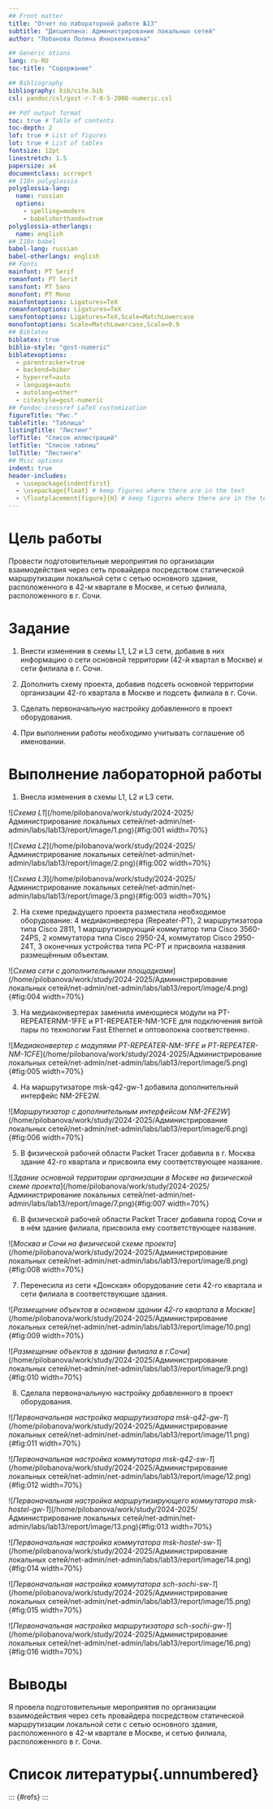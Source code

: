 ```yaml
---
## Front matter
title: "Отчет по лабораторной работе №13"
subtitle: "Дисциплина: Администрирование локальных сетей"
author: "Лобанова Полина Иннокентьевна"

## Generic otions
lang: ru-RU
toc-title: "Содержание"

## Bibliography
bibliography: bib/cite.bib
csl: pandoc/csl/gost-r-7-0-5-2008-numeric.csl

## Pdf output format
toc: true # Table of contents
toc-depth: 2
lof: true # List of figures
lot: true # List of tables
fontsize: 12pt
linestretch: 1.5
papersize: a4
documentclass: scrreprt
## I18n polyglossia
polyglossia-lang:
  name: russian
  options:
	- spelling=modern
	- babelshorthands=true
polyglossia-otherlangs:
  name: english
## I18n babel
babel-lang: russian
babel-otherlangs: english
## Fonts
mainfont: PT Serif
romanfont: PT Serif
sansfont: PT Sans
monofont: PT Mono
mainfontoptions: Ligatures=TeX
romanfontoptions: Ligatures=TeX
sansfontoptions: Ligatures=TeX,Scale=MatchLowercase
monofontoptions: Scale=MatchLowercase,Scale=0.9
## Biblatex
biblatex: true
biblio-style: "gost-numeric"
biblatexoptions:
  - parentracker=true
  - backend=biber
  - hyperref=auto
  - language=auto
  - autolang=other*
  - citestyle=gost-numeric
## Pandoc-crossref LaTeX customization
figureTitle: "Рис."
tableTitle: "Таблица"
listingTitle: "Листинг"
lofTitle: "Список иллюстраций"
lotTitle: "Список таблиц"
lolTitle: "Листинги"
## Misc options
indent: true
header-includes:
  - \usepackage{indentfirst}
  - \usepackage{float} # keep figures where there are in the text
  - \floatplacement{figure}{H} # keep figures where there are in the text
---
```


# Цель работы

Провести подготовительные мероприятия по организации взаимодействия через сеть провайдера посредством статической маршрутизации локальной сети с сетью основного здания, расположенного в 42-м квартале в Москве, и сетью филиала, расположенного в г. Сочи.

# Задание

1. Внести изменения в схемы L1, L2 и L3 сети, добавив в них информацию о сети основной территории (42-й квартал в Москве) и сети филиала в г. Сочи.

2. Дополнить схему проекта, добавив подсеть основной территории организации 42-го квартала в Москве и подсеть филиала в г. Сочи.

3. Сделать первоначальную настройку добавленного в проект оборудования.

4. При выполнении работы необходимо учитывать соглашение об именовании.

# Выполнение лабораторной работы

1. Внесла изменения в схемы L1, L2 и L3 сети.

![*Схема L1*](/home/pilobanova/work/study/2024-2025/Администрирование локальных сетей/net-admin/net-admin/labs/lab13/report/image/1.png){#fig:001 width=70%}

![*Схема L2*](/home/pilobanova/work/study/2024-2025/Администрирование локальных сетей/net-admin/net-admin/labs/lab13/report/image/2.png){#fig:002 width=70%}

![*Схема L3*](/home/pilobanova/work/study/2024-2025/Администрирование локальных сетей/net-admin/net-admin/labs/lab13/report/image/3.png){#fig:003 width=70%}

2. На схеме предыдущего проекта разместила необходимое оборудование: 4 медиаконвертера (Repeater-PT), 2 маршрутизатора типа Cisco 2811, 1 маршрутизирующий коммутатор типа Cisco 3560-24PS, 2 коммутатора типа Cisco 2950-24, коммутатор Cisco 2950-24T, 3 оконечных устройства типа PC-PT и присвоила названия размещённым объектам.

![*Схема сети с дополнительными площадками*](/home/pilobanova/work/study/2024-2025/Администрирование локальных сетей/net-admin/net-admin/labs/lab13/report/image/4.png){#fig:004 width=70%}

3. На медиаконвертерах заменила имеющиеся модули на PT-REPEATERNM-1FFE и PT-REPEATER-NM-1CFE для подключения витой пары по технологии Fast Ethernet и оптоволокна соответственно.

![*Медиаконвертер с модулями PT-REPEATER-NM-1FFE и PT-REPEATER-NM-1CFE*](/home/pilobanova/work/study/2024-2025/Администрирование локальных сетей/net-admin/net-admin/labs/lab13/report/image/5.png){#fig:005 width=70%}

4. На маршрутизаторе msk-q42-gw-1 добавила дополнительный интерфейс NM-2FE2W.

![*Маршрутизатор с дополнительным интерфейсом NM-2FE2W*](/home/pilobanova/work/study/2024-2025/Администрирование локальных сетей/net-admin/net-admin/labs/lab13/report/image/6.png){#fig:006 width=70%}

5. В физической рабочей области Packet Tracer добавила в г. Москва здание 42-го квартала и присвоила ему соответствующее название.

![*Здание основной территории организации в Москве на физической схеме проекта*](/home/pilobanova/work/study/2024-2025/Администрирование локальных сетей/net-admin/net-admin/labs/lab13/report/image/7.png){#fig:007 width=70%}

6. В физической рабочей области Packet Tracer добавила город Сочи и в нём здание филиала, присвоила ему соответствующее название.

![*Москва и Сочи на физической схеме проекта*](/home/pilobanova/work/study/2024-2025/Администрирование локальных сетей/net-admin/net-admin/labs/lab13/report/image/8.png){#fig:008 width=70%}

7. Перенесила из сети «Донская» оборудование сети 42-го квартала и сети филиала в соответствующие здания.

![*Размещение объектов в основном здании 42-го квартала в Москве*](/home/pilobanova/work/study/2024-2025/Администрирование локальных сетей/net-admin/net-admin/labs/lab13/report/image/10.png){#fig:009 width=70%}

![*Размещение объектов в здании филиала в г.Сочи*](/home/pilobanova/work/study/2024-2025/Администрирование локальных сетей/net-admin/net-admin/labs/lab13/report/image/9.png){#fig:010 width=70%}

8. Сделала первоначальную настройку добавленного в проект оборудования.

![*Первоначальная настройка маршрутизатора msk-q42-gw-1*](/home/pilobanova/work/study/2024-2025/Администрирование локальных сетей/net-admin/net-admin/labs/lab13/report/image/11.png){#fig:011 width=70%}

![*Первоначальная настройка коммутатора msk-q42-sw-1*](/home/pilobanova/work/study/2024-2025/Администрирование локальных сетей/net-admin/net-admin/labs/lab13/report/image/12.png){#fig:012 width=70%}

![*Первоначальная настройка маршрутизирующего коммутатора msk-hostel-gw-1*](/home/pilobanova/work/study/2024-2025/Администрирование локальных сетей/net-admin/net-admin/labs/lab13/report/image/13.png){#fig:013 width=70%}

![*Первоначальная настройка коммутатора msk-hostel-sw-1*](/home/pilobanova/work/study/2024-2025/Администрирование локальных сетей/net-admin/net-admin/labs/lab13/report/image/14.png){#fig:014 width=70%}

![*Первоначальная настройка коммутатора sch-sochi-sw-1*](/home/pilobanova/work/study/2024-2025/Администрирование локальных сетей/net-admin/net-admin/labs/lab13/report/image/15.png){#fig:015 width=70%}

![*Первоначальная настройка маршрутизатора sch-sochi-gw-1*](/home/pilobanova/work/study/2024-2025/Администрирование локальных сетей/net-admin/net-admin/labs/lab13/report/image/16.png){#fig:016 width=70%}



# Выводы

Я провела подготовительные мероприятия по организации взаимодействия через сеть провайдера посредством статической маршрутизации локальной сети с сетью основного здания, расположенного в 42-м квартале в Москве, и сетью филиала, расположенного в г. Сочи.

# Список литературы{.unnumbered}

::: {#refs}
:::
